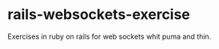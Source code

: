 rails-websockets-exercise
=========================

Exercises in ruby on rails for web sockets whit puma and thin.
